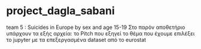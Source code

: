 # project_dagla_sabani
 team 5 : Suicides in Europe by sex and age 15-19
Στο παρόν αποθετήριο υπάρχουν τα εξής αρχεία:
το Pitch που εξηγεί το θέμα που έχουμε επιλέξει
το jupyter με τα επεξεργασμένα dataset από το eurostat

